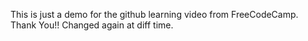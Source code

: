 This is just a demo for the github learning video from FreeCodeCamp. Thank You!!
Changed again at diff time. 
